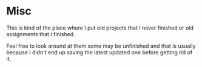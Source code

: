 # Misc
This is kind of the place where I put old projects that I never finished or old assignments that I finished.

Feel free to look around at them some may be unfinished and that is usually because I didn't end up saving the latest updated one
before getting rid of it.
